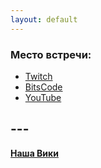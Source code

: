 ```yaml
---
layout: default
---
```


### Место встречи:

* [Twitch](https://www.twitch.tv/8bitteaparty/)
* [BitsCode](https://www.twitch.tv/bitscode/)
* [YouTube](https://www.youtube.com/channel/UCynyB3OjqPinwmZJK5wfhaw/)

## ---

**[Наша Вики](https://github.com/dreamy-cat/8-Bit-Tea-Party/wiki)**
